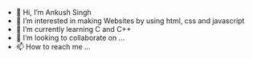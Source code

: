 - 👋 Hi, I’m Ankush Singh
- 👀 I’m interested in making Websites by using html, css and javascript
- 🌱 I’m currently learning C and C++
- 💞️ I’m looking to collaborate on ...
- 📫 How to reach me ...

<!---
AnkushSingh2003/AnkushSingh2003 is a ✨ special ✨ repository because its `README.md` (this file) appears on your GitHub profile.
You can click the Preview link to take a look at your changes.
--->
